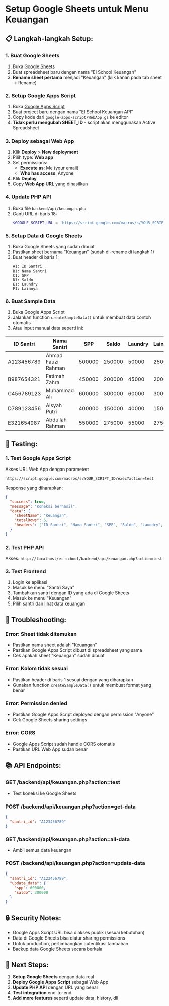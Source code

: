 # Setup Google Sheets untuk Menu Keuangan

## 📋 **Langkah-langkah Setup:**

### **1. Buat Google Sheets**

1. Buka [Google Sheets](https://sheets.google.com)
2. Buat spreadsheet baru dengan nama "EI School Keuangan"
3. **Rename sheet pertama** menjadi "Keuangan" (klik kanan pada tab sheet → Rename)

### **2. Setup Google Apps Script**

1. Buka [Google Apps Script](https://script.google.com)
2. Buat project baru dengan nama "EI School Keuangan API"
3. Copy kode dari `google-apps-script/WebApp.gs` ke editor
4. **Tidak perlu mengubah SHEET_ID** - script akan menggunakan Active Spreadsheet

### **3. Deploy sebagai Web App**

1. Klik **Deploy** > **New deployment**
2. Pilih type: **Web app**
3. Set permissions:
   - **Execute as**: Me (your email)
   - **Who has access**: Anyone
4. Klik **Deploy**
5. Copy **Web App URL** yang dihasilkan

### **4. Update PHP API**

1. Buka file `backend/api/keuangan.php`
2. Ganti URL di baris 18:
   ```php
   $GOOGLE_SCRIPT_URL = 'https://script.google.com/macros/s/YOUR_SCRIPT_ID/exec';
   ```

### **5. Setup Data di Google Sheets**

1. Buka Google Sheets yang sudah dibuat
2. Pastikan sheet bernama "Keuangan" (sudah di-rename di langkah 1)
3. Buat header di baris 1:
   ```
   A1: ID Santri
   B1: Nama Santri
   C1: SPP
   D1: Saldo
   E1: Laundry
   F1: Lainnya
   ```

### **6. Buat Sample Data**

1. Buka Google Apps Script
2. Jalankan function `createSampleData()` untuk membuat data contoh otomatis
3. Atau input manual data seperti ini:

| ID Santri  | Nama Santri        | SPP    | Saldo  | Laundry | Lainnya |
| ---------- | ------------------ | ------ | ------ | ------- | ------- |
| A123456789 | Ahmad Fauzi Rahman | 500000 | 250000 | 50000   | 25000   |
| B987654321 | Fatimah Zahra      | 450000 | 200000 | 45000   | 20000   |
| C456789123 | Muhammad Ali       | 600000 | 300000 | 60000   | 30000   |
| D789123456 | Aisyah Putri       | 400000 | 150000 | 40000   | 15000   |
| E321654987 | Abdullah Rahman    | 550000 | 275000 | 55000   | 27500   |

## 🧪 **Testing:**

### **1. Test Google Apps Script**

Akses URL Web App dengan parameter:

```
https://script.google.com/macros/s/YOUR_SCRIPT_ID/exec?action=test
```

Response yang diharapkan:

```json
{
  "success": true,
  "message": "Koneksi berhasil",
  "data": {
    "sheetName": "Keuangan",
    "totalRows": 6,
    "headers": ["ID Santri", "Nama Santri", "SPP", "Saldo", "Laundry", "Lainnya"]
  }
}
```

### **2. Test PHP API**

Akses: `http://localhost/ei-school/backend/api/keuangan.php?action=test`

### **3. Test Frontend**

1. Login ke aplikasi
2. Masuk ke menu "Santri Saya"
3. Tambahkan santri dengan ID yang ada di Google Sheets
4. Masuk ke menu "Keuangan"
5. Pilih santri dan lihat data keuangan

## 🔧 **Troubleshooting:**

### **Error: Sheet tidak ditemukan**

- Pastikan nama sheet adalah "Keuangan"
- Pastikan Google Apps Script dibuat di spreadsheet yang sama
- Cek apakah sheet "Keuangan" sudah dibuat

### **Error: Kolom tidak sesuai**

- Pastikan header di baris 1 sesuai dengan yang diharapkan
- Gunakan function `createSampleData()` untuk membuat format yang benar

### **Error: Permission denied**

- Pastikan Google Apps Script deployed dengan permission "Anyone"
- Cek Google Sheets sharing settings

### **Error: CORS**

- Google Apps Script sudah handle CORS otomatis
- Pastikan URL Web App sudah benar

## 📚 **API Endpoints:**

### **GET /backend/api/keuangan.php?action=test**

- Test koneksi ke Google Sheets

### **POST /backend/api/keuangan.php?action=get-data**

```json
{
  "santri_id": "A123456789"
}
```

### **GET /backend/api/keuangan.php?action=all-data**

- Ambil semua data keuangan

### **POST /backend/api/keuangan.php?action=update-data**

```json
{
  "santri_id": "A123456789",
  "update_data": {
    "spp": 600000,
    "saldo": 300000
  }
}
```

## 🔒 **Security Notes:**

- Google Apps Script URL bisa diakses publik (sesuai kebutuhan)
- Data di Google Sheets bisa diatur sharing permissions
- Untuk production, pertimbangkan autentikasi tambahan
- Backup data Google Sheets secara berkala

## 🚀 **Next Steps:**

1. **Setup Google Sheets** dengan data real
2. **Deploy Google Apps Script** sebagai Web App
3. **Update PHP API** dengan URL yang benar
4. **Test integration** end-to-end
5. **Add more features** seperti update data, history, dll
